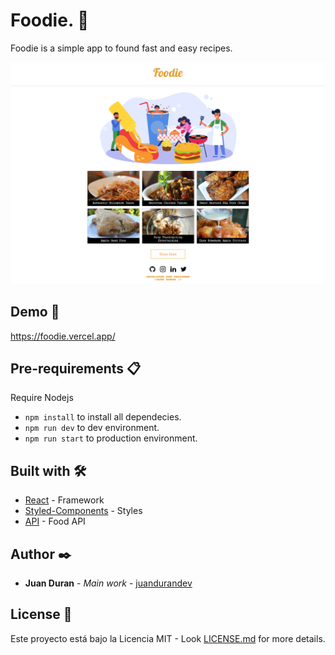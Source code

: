 # Foodie. 🍲

Foodie is a simple app to found fast and easy recipes.

![image screenshot](/src/img/demoImage.png)

## Demo 🚀

https://foodie.vercel.app/

## Pre-requirements 📋

Require Nodejs

- `npm install` to install all dependecies.
- `npm run dev` to dev environment.
- `npm run start` to production environment.

## Built with 🛠️

- [React](https://es.reactjs.org/) - Framework
- [Styled-Components](https://styled-components.com/) - Styles
- [API](https://spoonacular.com/food-api/) - Food API

## Author ✒️

- **Juan Duran** - _Main work_ - [juandurandev](https://github.com/juandurandev)

## License 📄

Este proyecto está bajo la Licencia MIT - Look [LICENSE.md](LICENSE.md) for more details.
